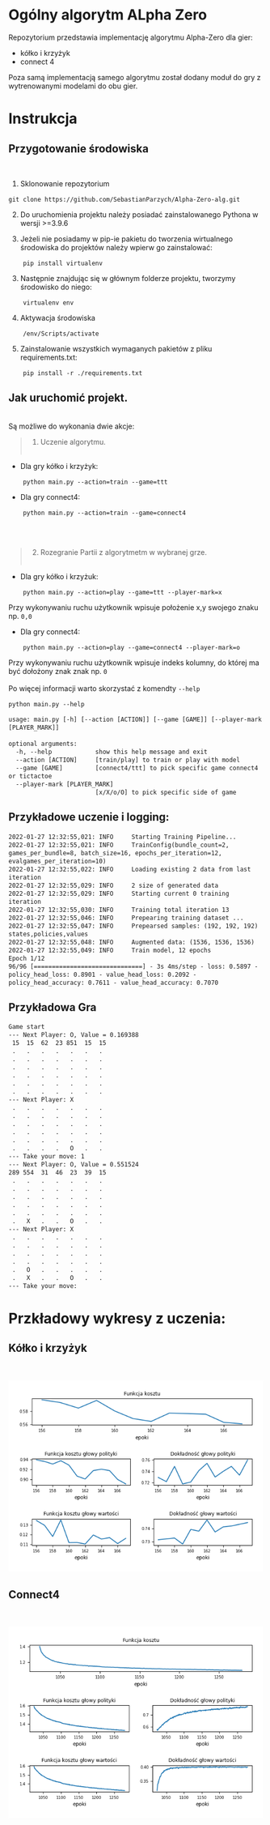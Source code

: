 # Ogólny algorytm ALpha Zero

Repozytorium przedstawia implementację algorytmu Alpha-Zero dla gier:
- kółko i krzyżyk
- connect 4  

Poza samą implementacją samego algorytmu został dodany moduł do gry z wytrenowanymi modelami do obu gier.
# Instrukcja

## Przygotowanie środowiska  
<br>

1. Sklonowanie repozytorium  
   
```
git clone https://github.com/SebastianParzych/Alpha-Zero-alg.git
```

2. Do uruchomienia projektu należy posiadać zainstalowanego Pythona w wersji >=3.9.6
   
2. Jeżeli nie posiadamy w pip-ie pakietu do tworzenia wirtualnego środowiska do projektów należy wpierw go zainstalować:
```
    pip install virtualenv
```
3. Następnie znajdując się w głównym folderze projektu, tworzymy środowisko do niego: 
```
    virtualenv env 
```
4. Aktywacja środowiska
```
    /env/Scripts/activate
```
5. Zainstalowanie wszystkich wymaganych pakietów z pliku requirements.txt:
```
    pip install -r ./requirements.txt
```
## Jak uruchomić projekt.
   <br>
Są możliwe do wykonania dwie akcje:  
 
<br>

>1. Uczenie algorytmu. 
   <br></br>  

   - Dla gry kółko i krzyżyk:  
  
```
    python main.py --action=train --game=ttt
```
   - Dla gry connect4:  
```
    python main.py --action=train --game=connect4
```
 <br></br>


>2.  Rozegranie Partii z algorytmetm w wybranej grze. 
 <br></br>

- Dla gry kółko i krzyżuk:           
```
    python main.py --action=play --game=ttt --player-mark=x
```
Przy wykonywaniu ruchu użytkownik wpisuje położenie x,y swojego znaku np. `0,0`
- Dla gry connect4:  
```
    python main.py --action=play --game=connect4 --player-mark=o
```
Przy wykonywaniu ruchu użytkownik wpisuje indeks kolumny, do której ma być dołożony znak znak np. `0`
<br>
<br>
Po więcej informacji warto skorzystać z komendty  ```--help```
```
python main.py --help
``` 
```
usage: main.py [-h] [--action [ACTION]] [--game [GAME]] [--player-mark [PLAYER_MARK]]

optional arguments:
  -h, --help            show this help message and exit
  --action [ACTION]     [train/play] to train or play with model
  --game [GAME]         [connect4/ttt] to pick specific game connect4 or tictactoe   
  --player-mark [PLAYER_MARK]
                        [x/X/o/O] to pick specific side of game
```
## Przykładowe uczenie i logging:
```
2022-01-27 12:32:55,021: INFO     Starting Training Pipeline...
2022-01-27 12:32:55,021: INFO     TrainConfig(bundle_count=2, games_per_bundle=8, batch_size=16, epochs_per_iteration=12, evalgames_per_iteration=10)
2022-01-27 12:32:55,022: INFO     Loading existing 2 data from last iteration
2022-01-27 12:32:55,029: INFO     2 size of generated data
2022-01-27 12:32:55,029: INFO     Starting current 0 training iteration
2022-01-27 12:32:55,030: INFO     Training total iteration 13
2022-01-27 12:32:55,046: INFO     Prepearing training dataset ... 
2022-01-27 12:32:55,047: INFO     Prepearsed samples: (192, 192, 192) states,policies,values
2022-01-27 12:32:55,048: INFO     Augmented data: (1536, 1536, 1536)
2022-01-27 12:32:55,049: INFO     Train model, 12 epochs
Epoch 1/12
96/96 [==============================] - 3s 4ms/step - loss: 0.5897 - policy_head_loss: 0.8901 - value_head_loss: 0.2092 - policy_head_accuracy: 0.7611 - value_head_accuracy: 0.7070
```
## Przykładowa Gra
```
Game start
--- Next Player: O, Value = 0.169388
 15  15  62  23 851  15  15
 .   .   .   .   .   .   .
 .   .   .   .   .   .   .
 .   .   .   .   .   .   .
 .   .   .   .   .   .   .
 .   .   .   .   .   .   .
 .   .   .   .   .   .   .
--- Next Player: X
 .   .   .   .   .   .   .
 .   .   .   .   .   .   .
 .   .   .   .   .   .   .
 .   .   .   .   .   .   .
 .   .   .   .   .   .   .
 .   .   .   .   O   .   .
--- Take your move: 1
--- Next Player: O, Value = 0.551524
289 554  31  46  23  39  15
 .   .   .   .   .   .   .
 .   .   .   .   .   .   .
 .   .   .   .   .   .   .
 .   .   .   .   .   .   .
 .   .   .   .   .   .   .
 .   X   .   .   O   .   .
--- Next Player: X
 .   .   .   .   .   .   .
 .   .   .   .   .   .   .
 .   .   .   .   .   .   .
 .   .   .   .   .   .   .
 .   O   .   .   .   .   .
 .   X   .   .   O   .   .
--- Take your move:
```


# Przkładowy wykresy z uczenia:

## Kółko i krzyżyk 
<br></br>
    ![Getting Started](./train_data/tictactoe__13.png)
## Connect4
<br></br>
 ![Getting Started](train_data\connect4_4.png)
<br><br>